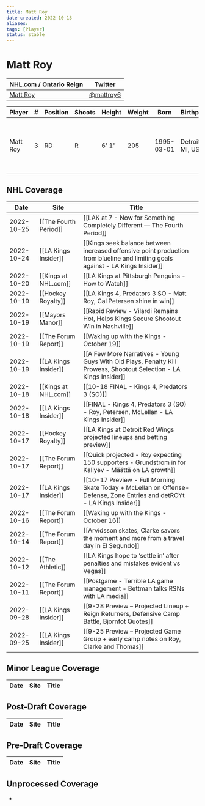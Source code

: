 ```yaml
---
title: Matt Roy
date-created: 2022-10-13
aliases: 
tags: [Player]
status: stable
---
```


# Matt Roy

NHL.com / Ontario Reign | Twitter
-|-
[Matt Roy](https://www.nhl.com/player/matt-roy-8478911) | [@mattroy6](https://twitter.com/mattroy6)

Player | \# | Position | Shoots | Height | Weight | Born | Birthplace | Draft 
-|-|-|-|-|-|-|-|-
Matt Roy | 3 | RD | R | 6' 1" | 205 | 1995-03-01 | Detroit, MI, USA | 2015 LAK, 7th rd, 13th pk (194th overall)




## NHL  Coverage
| Date       | Site                 | Title                                                                                                                           |     |
| ---------- | -------------------- | ------------------------------------------------------------------------------------------------------------------------------- | --- |
| 2022-10-25 | [[The Fourth Period]] | [[LAK at 7 - Now for Something Completely Different — The Fourth Period]]                                                                                          |
| 2022-10-24 | [[LA Kings Insider]] | [[Kings seek balance between increased offensive point production from blueline and limiting goals against - LA Kings Insider]] |     |
| 2022-10-20 | [[Kings at NHL.com]] | [[LA Kings at Pittsburgh Penguins - How to Watch]]                                                                              |     |
| 2022-10-19 | [[Hockey Royalty]]   | [[LA Kings 4, Predators 3 SO - Matt Roy, Cal Petersen shine in win]]                                                            |     |
| 2022-10-19 | [[Mayors Manor]]     | [[Rapid Review - Vilardi Remains Hot, Helps Kings Secure Shootout Win in Nashville]]                                            |     |
| 2022-10-19 | [[The Forum Report]] | [[Waking up with the Kings - October 19]]                                                                                       |     |
| 2022-10-19 | [[LA Kings Insider]] | [[A Few More Narratives - Young Guys With Old Plays, Penalty Kill Prowess, Shootout Selection - LA Kings Insider]]              |     |
| 2022-10-18 | [[Kings at NHL.com]] | [[10-18 FINAL - Kings 4, Predators 3 (SO)]]                                                                                     |     |
| 2022-10-18 | [[LA Kings Insider]] | [[FINAL - Kings 4, Predators 3 (SO) - Roy, Petersen, McLellan - LA Kings Insider]]                                              |     |
| 2022-10-17 | [[Hockey Royalty]]   | [[LA Kings at Detroit Red Wings projected lineups and betting preview]]                                                         |     |
| 2022-10-17 | [[The Forum Report]] | [[Quick projected - Roy expecting 150 supporters - Grundstrom in for Kaliyev - Määttä on LA growth]]                            |     |
| 2022-10-17 | [[LA Kings Insider]] | [[10-17 Preview - Full Morning Skate Today + McLellan on Offense-Defense, Zone Entries and detROYt - LA Kings Insider]]         |     |
| 2022-10-16 | [[The Forum Report]] | [[Waking up with the Kings - October 16]]                                                                                       |     |
| 2022-10-14 | [[The Forum Report]] | [[Arvidsson skates, Clarke savors the moment and more from a travel day in El Segundo]]                                         |     |
| 2022-10-12 | [[The Athletic]]     | [[LA Kings hope to ‘settle in’ after penalties and mistakes evident vs Vegas]]                                                  |     |
| 2022-10-11 | [[The Forum Report]] | [[Postgame - Terrible LA game management - Bettman talks RSNs with LA media]]                                                   |     |
| 2022-09-28 | [[LA Kings Insider]] | [[9-28 Preview – Projected Lineup + Reign Returners, Defensive Camp Battle, Bjornfot Quotes]]                                   |     |
| 2022-09-25 | [[LA Kings Insider]] | [[9-25 Preview – Projected Game Group + early camp notes on Roy, Clarke and Thomas]]                                    |     |



## Minor League Coverage
Date | Site |  Title
---|---|---



## Post-Draft Coverage
Date | Site |  Title
---|---|---



## Pre-Draft Coverage
Date | Site |  Title
---|---|---


## Unprocessed Coverage
- 
